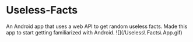 # Useless-Facts
An Android app that uses a web API to get random useless facts. 
Made this app to start getting familiarized with Android.
![](/Useless\ Facts\ App.gif)
